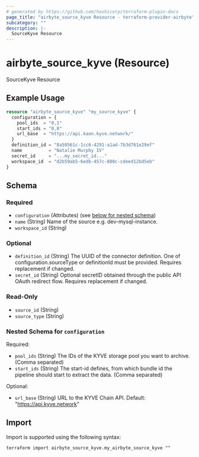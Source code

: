 ```yaml
---
# generated by https://github.com/hashicorp/terraform-plugin-docs
page_title: "airbyte_source_kyve Resource - terraform-provider-airbyte"
subcategory: ""
description: |-
  SourceKyve Resource
---
```


# airbyte_source_kyve (Resource)

SourceKyve Resource

## Example Usage

```terraform
resource "airbyte_source_kyve" "my_source_kyve" {
  configuration = {
    pool_ids  = "0,1"
    start_ids = "0,0"
    url_base  = "https://api.kaon.kyve.network/"
  }
  definition_id = "8a50561c-1cc6-4291-a1ad-7b3d761e29ef"
  name          = "Natalie Murphy IV"
  secret_id     = "...my_secret_id..."
  workspace_id  = "d2b59ab5-6edb-457c-800c-cdeed12bd5eb"
}
```

<!-- schema generated by tfplugindocs -->
## Schema

### Required

- `configuration` (Attributes) (see [below for nested schema](#nestedatt--configuration))
- `name` (String) Name of the source e.g. dev-mysql-instance.
- `workspace_id` (String)

### Optional

- `definition_id` (String) The UUID of the connector definition. One of configuration.sourceType or definitionId must be provided. Requires replacement if changed.
- `secret_id` (String) Optional secretID obtained through the public API OAuth redirect flow. Requires replacement if changed.

### Read-Only

- `source_id` (String)
- `source_type` (String)

<a id="nestedatt--configuration"></a>
### Nested Schema for `configuration`

Required:

- `pool_ids` (String) The IDs of the KYVE storage pool you want to archive. (Comma separated)
- `start_ids` (String) The start-id defines, from which bundle id the pipeline should start to extract the data. (Comma separated)

Optional:

- `url_base` (String) URL to the KYVE Chain API. Default: "https://api.kyve.network"

## Import

Import is supported using the following syntax:

```shell
terraform import airbyte_source_kyve.my_airbyte_source_kyve ""
```
